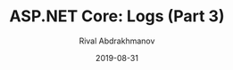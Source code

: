 ---
layout: post
title: "ASP.NET Core: Logs (Part 3)"
categories: post
author: Rival Abdrakhmanov
date: 2019-08-31
tags: ["Observability", "ASP.NET Core", "SEQ", "Logging", "Serilog", "Structured Logging"]
---